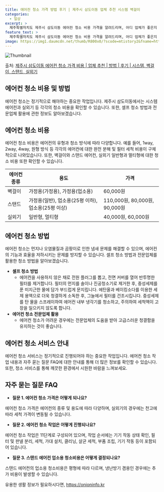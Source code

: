 ```yaml
---
title: 에어컨 청소 가격 방법 후기 | 제주시 삼도이동 업체 추천 시스템 벽걸이
categories:
  - 일상
excerpt: >
  제주특별자치도 제주시 삼도이동 에어컨 청소 비용 가격을 알려드리며, 어디 업체가 좋은지 후기를 통해 알아보겠습니다. 현재 글에서는 시스템, 벽걸이, 스탠드, 실외기 각각에 대해 청소 비용이 나와 있으니 참고하시면 되겠습니다. 에어컨 분해 청소 방법 보기 👈 클릭셀프 에어컨 청소 방법 보기👈 클릭제주시 삼도이동 에어컨 청소 비용시스템에어컨 방식클리닝방식금액1way 방식에어컨 완전분해80,000원1way 방식에어컨 필터세척35,000원2way 방식에어컨 완전분해90,000원2way 방식에어컨 필터세척35,000원4way 방식에어컨 완전분해120,000원4way 방식에어컨 필터세척35,000원원형방식에어컨 완전분해140,000원원형방식에어컨 필터세척35,000원에어컨 청소 견적 샘플 보기 👈 클릭에어컨 냄새의..
feature_text: >
  제주특별자치도 제주시 삼도이동 에어컨 청소 비용 가격을 알려드리며, 어디 업체가 좋은지 후기를 통해 알아보겠습니다. 현재 글에서는 시스템, 벽걸이, 스탠드, 실외기 각각에 대해 청소 비용이 나와 있으니 참고하시면 되겠습니다. 에어컨 분해 청소 방법 보기 👈 클릭셀프 에어컨 청소 방법 보기👈 클릭제주시 삼도이동 에어컨 청소 비용시스템에어컨 방식클리닝방식금액1way 방식에어컨 완전분해80,000원1way 방식에어컨 필터세척35,000원2way 방식에어컨 완전분해90,000원2way 방식에어컨 필터세척35,000원4way 방식에어컨 완전분해120,000원4way 방식에어컨 필터세척35,000원원형방식에어컨 완전분해140,000원원형방식에어컨 필터세척35,000원에어컨 청소 견적 샘플 보기 👈 클릭에어컨 냄새의..
image: https://img1.daumcdn.net/thumb/R800x0/?scode=mtistory2&fname=https%3A%2F%2Fblog.kakaocdn.net%2Fdn%2FbapiSQ%2FbtsHw3VfYj4%2FcDHTfUyzMEWTX8P3mzQIq0%2Fimg.webp
---
```


![Thumbnail](https://img1.daumcdn.net/thumb/R800x0/?scode=mtistory2&fname=https%3A%2F%2Fblog.kakaocdn.net%2Fdn%2FbapiSQ%2FbtsHw3VfYj4%2FcDHTfUyzMEWTX8P3mzQIq0%2Fimg.webp)

<p>출처: <a href="https://onioninfo.kr/entry/%EC%A0%9C%EC%A3%BC%EC%8B%9C-%EC%82%BC%EB%8F%84%EC%9D%B4%EB%8F%99-%EC%97%90%EC%96%B4%EC%BB%A8-%EC%B2%AD%EC%86%8C-%EA%B0%80%EA%B2%A9-%EB%B9%84%EC%9A%A9-%EC%97%85%EC%B2%B4-%EC%B6%94%EC%B2%9C-%EB%B0%A9%EB%B2%95-%ED%9B%84%EA%B8%B0-%EC%8B%9C%EC%8A%A4%ED%85%9C-%EB%B2%BD%EA%B1%B8%EC%9D%B4-%EC%8A%A4%ED%83%A0%EB%93%9C-%EC%8B%A4%EC%99%B8%EA%B8%B0" rel="dofollow">제주시 삼도이동 에어컨 청소 가격 비용 | 업체 추천 | 방법 | 후기 | 시스템, 벽걸이, 스탠드, 실외기</a> </p>

## 에어컨 청소 비용 및 방법

에어컨 청소는 정기적으로 해야하는 중요한 작업입니다. 제주시 삼도이동에서는 시스템에어컨과 실외기 등 각각의 청소 비용을 확인할 수 있습니다.
또한, 셀프 청소 방법과 전문업체 활용에 관한 정보도 알아보겠습니다.

## 에어컨 청소 비용

에어컨 청소 비용은 에어컨의 유형과 청소 방식에 따라 다양합니다. 예를 들어, 1way, 2way, 4way, 원형 방식 등 각각의 에어컨에
대한 완전 분해 및 필터 세척 비용이 구체적으로 나와있습니다. 또한, 벽걸이와 스탠드 에어컨, 실외기 일반형과 멀티형에 대한 청소 비용 또한
확인할 수 있습니다.

에어컨 종류 | 용도 | 가격  
---|---|---  
벽걸이 | 가정용(가정용), 가정용(업소용) | 60,000원  
스탠드 | 가정용(일반), 업소용(25평 이하), 업소용(25평 이상) | 110,000원, 80,000원, 90,000원  
실외기 | 일반형, 멀티형 | 40,000원, 60,000원  
  
## 에어컨 청소 방법

에어컨 청소는 먼지나 오염물질과 곰팡이로 인한 냄새 문제를 해결할 수 있으며, 에어컨의 기능과 효율을 저하시키는 문제를 방지할 수 있습니다.
셀프 청소 방법과 전문업체를 활용한 청소 방법을 알아보겠습니다.

  * **셀프 청소 방법**
    * 에어컨을 사용하지 않은 채로 전원 플러그를 뽑고, 전면 커버를 열어 반투명한 필터를 제거합니다. 필터의 먼지를 솔이나 진공청소기로 제거한 후, 중성세제를 푼 미지근한 물에 담가 부드럽게 문지립니다. 에탄올과 베이킹소다를 이용한 세제 용액으로 더욱 청결하게 소독한 후, 그늘에서 필터를 건조시킵니다. 중성세제를 탄 물을 스프레이하여 에어컨 내부 냉각기를 청소하고, 주의하여 세척액이 고장을 일으키지 않도록 합니다.
  * **에어컨 청소 전문업체 활용**
    * 에어컨 청소가 어려운 경우에는 전문업체의 도움을 받아 고급스러운 청결함을 유지하는 것이 좋습니다.

## 에어컨 청소 서비스 안내

에어컨 청소 서비스는 정기적으로 진행되어야 하는 중요한 작업입니다. 에어컨 청소 작업 내용과 자주 묻는 질문 FAQ에 대한 안내를 통해 더
많은 정보를 확인할 수 있습니다. 또한, 청소 서비스를 통해 깨끗한 환경에서 시원한 바람을 느껴보세요.

## 자주 묻는 질문 FAQ

  * **질문 1. 에어컨 청소 가격은 어떻게 되나요?**

에어컨 청소 가격은 에어컨의 종류 및 용도에 따라 다양하며, 실외기의 경우에는 천고에 따라 세척 가격이 변동될 수 있습니다.

  * **질문 2. 에어컨 청소 작업은 어떻게 진행되나요?**

에어컨 청소 작업은 11단계로 구성되어 있으며, 작업 순서에는 기기 작동 상태 확인, 필터 및 판넬 분리, 세척, 가대 설치, 클리닝, 살균
세척, 부품 조립, 기기 작동 등이 포함되어 있습니다.

  * **질문 3. 스탠드 에어컨 업소용 청소비용은 어떻게 결정되나요?**

스탠드 에어컨의 업소용 청소비용은 평형에 따라 다르며, 냉난방기 겸용인 경우에는 추가 비용이 발생할 수 있습니다.



 

유용한 생활 정보가 필요하시다면, <a href="https://onioninfo.kr" rel="dofollow">https://onioninfo.kr</a>


